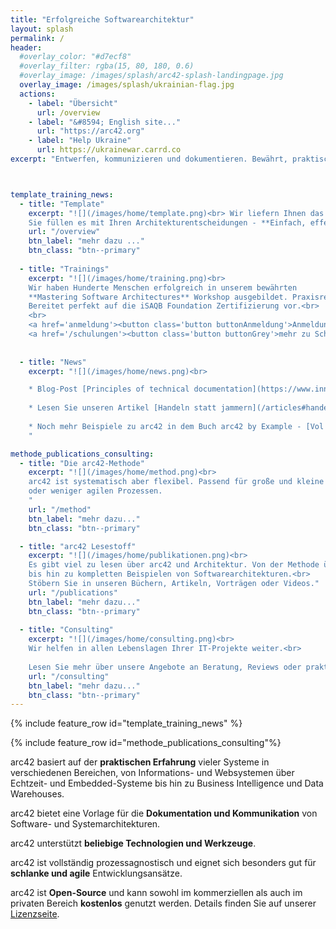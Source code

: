 ```yaml
---
title: "Erfolgreiche Softwarearchitektur"
layout: splash
permalink: /
header: 
  #overlay_color: "#d7ecf8"
  #overlay_filter: rgba(15, 80, 180, 0.6)
  #overlay_image: /images/splash/arc42-splash-landingpage.jpg
  overlay_image: /images/splash/ukrainian-flag.jpg
  actions: 
    - label: "Übersicht"
      url: /overview
    - label: "&#8594; English site..."
      url: "https://arc42.org"
    - label: "Help Ukraine"  
      url: https://ukrainewar.carrd.co
excerpt: "Entwerfen, kommunizieren und dokumentieren. Bewährt, praktisch und pragmatisch. Frei verfügbar, Open-Source und schmerzfrei."



template_training_news:
  - title: "Template"
    excerpt: "![](/images/home/template.png)<br> Wir liefern Ihnen das arc42-Template für Architekturdokumentation - **Open Source, pragmatisch, kostenfrei**.
    Sie füllen es mit Ihren Architekturentscheidungen - **Einfach, effektiv und schmerzfrei**."
    url: "/overview"
    btn_label: "mehr dazu ..."
    btn_class: "btn--primary"
    
  - title: "Trainings"
    excerpt: "![](/images/home/training.png)<br>
    Wir haben Hunderte Menschen erfolgreich in unserem bewährten
    **Mastering Software Architectures** Workshop ausgebildet. Praxisrelevant, effektiv und nachhaltig.
    Bereitet perfekt auf die iSAQB Foundation Zertifizierung vor.<br>
    <br>
    <a href='anmeldung'><button class='button buttonAnmeldung'>Anmeldung</button></a>
    <a href='/schulungen'><button class='button buttonGrey'>mehr zu Schulungen</button></a>"
    
    
  - title: "News"
    excerpt: "![](/images/home/news.png)<br>

    * Blog-Post [Principles of technical documentation](https://www.innoq.com/en/articles/2022/01/principles-of-technical-documentation/).
  
    * Lesen Sie unseren Artikel [Handeln statt jammern](/articles#handeln-statt-jammern) und lernen Sie mehr über das iSAQB Advanced Modul REQ4ARC.
    
    * Noch mehr Beispiele zu arc42 in dem Buch arc42 by Example - [Vol 2. Embedded Systems and IoT](/books#arc42-by-example-vol2).
    "

methode_publications_consulting:
  - title: "Die arc42-Methode"
    excerpt: "![](/images/home/method.png)<br>
    arc42 ist systematisch aber flexibel. Passend für große und kleine Teams in iterativen 
    oder weniger agilen Prozessen.
    "
    url: "/method"
    btn_label: "mehr dazu..."
    btn_class: "btn--primary"  

  - title: "arc42 Lesestoff"
    excerpt: "![](/images/home/publikationen.png)<br>
    Es gibt viel zu lesen über arc42 und Architektur. Von der Methode über _good practices_
    bis hin zu kompletten Beispielen von Softwarearchitekturen.<br>
    Stöbern Sie in unseren Büchern, Artikeln, Vorträgen oder Videos."
    url: "/publications"
    btn_label: "mehr dazu..."
    btn_class: "btn--primary"
  
  - title: "Consulting"
    excerpt: "![](/images/home/consulting.png)<br>
    Wir helfen in allen Lebenslagen Ihrer IT-Projekte weiter.<br>
    
    Lesen Sie mehr über unsere Angebote an Beratung, Reviews oder praktische Unterstützung für Ihre Projekte."
    url: "/consulting"
    btn_label: "mehr dazu..."
    btn_class: "btn--primary"
---
```


{% include feature_row id="template_training_news" %}

{% include feature_row id="methode_publications_consulting"%}

arc42 basiert auf der **praktischen Erfahrung** vieler Systeme in verschiedenen Bereichen, von Informations- und Websystemen über Echtzeit- und Embedded-Systeme bis hin zu Business Intelligence und Data Warehouses.

arc42 bietet eine Vorlage für die **Dokumentation und Kommunikation** von Software- und Systemarchitekturen.

arc42 unterstützt **beliebige Technologien und Werkzeuge**.

arc42 ist vollständig prozessagnostisch und eignet sich besonders gut für **schlanke und agile** Entwicklungsansätze.

arc42 ist **Open-Source** und kann sowohl im kommerziellen als auch im privaten Bereich **kostenlos** genutzt werden. Details finden Sie auf unserer [Lizenzseite](/license).


